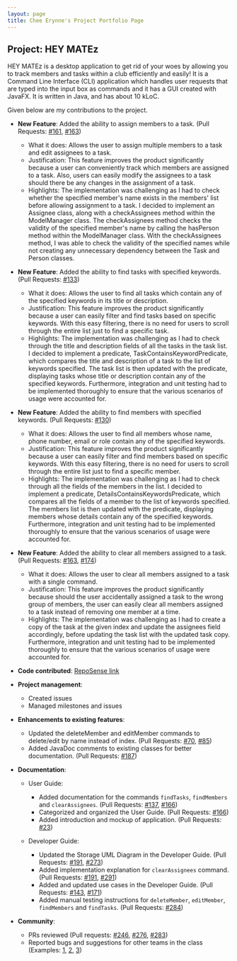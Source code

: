 ```yaml
---
layout: page
title: Chee Erynne's Project Portfolio Page
---
```


## Project: HEY MATEz

HEY MATEz is a desktop application to get rid of your woes by allowing you to track members and tasks within 
a club efficiently and easily! It is a Command Line Interface (CLI) application which handles user requests 
that are typed into the input box as commands and it has a GUI created with JavaFX. It is written in Java, and has about 10 kLoC.

Given below are my contributions to the project.

* **New Feature**: Added the ability to assign members to a task. (Pull Requests: [\#161](https://github.com/AY2021S2-CS2103T-W14-3/tp/pull/161), [\#163](https://github.com/AY2021S2-CS2103T-W14-3/tp/pull/163))
    * What it does: Allows the user to assign multiple members to a task and edit assignees to a task. 
    * Justification: This feature improves the product significantly because a user can conveniently track which members are assigned to a task.
      Also, users can easily modify the assignees to a task should there be any changes in the assignment of a task. 
    * Highlights: The implementation was challenging as I had to check whether the specified member's name exists in the 
      members' list before allowing assignment to a task. I decided to implement an Assignee class, along with a checkAssignees 
      method within the ModelManager class. The checkAssignees method checks the validity of the specified member's name by 
      calling the hasPerson method within the ModelManager class. With the checkAssignees method, I was able to check 
      the validity of the specified names while not creating any unnecessary dependency between the Task and Person classes.


* **New Feature**: Added the ability to find tasks with specified keywords. (Pull Requests: [\#133](https://github.com/AY2021S2-CS2103T-W14-3/tp/pull/133))
    * What it does: Allows the user to find all tasks which contain any of the specified keywords in its title or description. 
    * Justification: This feature improves the product significantly because a user can easily filter and find tasks based on specific 
      keywords. With this easy filtering, there is no need for users to scroll through the entire list just to find a specific task. 
    * Highlights: The implementation was challenging as I had to check through the title and description fields of all the tasks 
      in the task list. I decided to implement a predicate, TaskContainsKeywordPredicate, which compares the title and description of
      a task to the list of keywords specified. The task list is then updated with the predicate, displaying tasks whose title or 
      description contain any of the specified keywords. Furthermore, integration and unit testing had to be implemented thoroughly to 
      ensure that the various scenarios of usage were accounted for.
    

* **New Feature**: Added the ability to find members with specified keywords. (Pull Requests: [\#130](https://github.com/AY2021S2-CS2103T-W14-3/tp/pull/130))
    * What it does: Allows the user to find all members whose name, phone number, email or role contain any of the specified keywords.
    * Justification: This feature improves the product significantly because a user can easily filter and find members based on specific 
      keywords. With this easy filtering, there is no need for users to scroll through the entire list just to find a specific member.
    * Highlights: The implementation was challenging as I had to check through all the fields of the members in the list. 
      I decided to implement a predicate, DetailsContainsKeywordsPredicate, which compares all the fields of a member to the list of keywords specified.
      The members list is then updated with the predicate, displaying members whose details contain any of the specified keywords. 
      Furthermore, integration and unit testing had to be implemented thoroughly to ensure that the various scenarios of usage were accounted for.
      

* **New Feature**: Added the ability to clear all members assigned to a task. (Pull Requests: [\#163](https://github.com/AY2021S2-CS2103T-W14-3/tp/pull/163), [\#174](https://github.com/AY2021S2-CS2103T-W14-3/tp/pull/174))
    * What it does: Allows the user to clear all members assigned to a task with a single command.
    * Justification: This feature improves the product significantly because should the user accidentally assigned a task to 
      the wrong group of members, the user can easily clear all members assigned to a task instead of removing one member at a time.
    * Highlights: The implementation was challenging as I had to create a copy of the task at the given index and update 
      the assignees field accordingly, before updating the task list with the updated task copy. Furthermore, integration and unit testing 
      had to be implemented thoroughly to ensure that the various scenarios of usage were accounted for.


* **Code contributed**: [RepoSense link](https://nus-cs2103-ay2021s2.github.io/tp-dashboard/?search=&sort=groupTitle&sortWithin=title&since=&timeframe=commit&mergegroup=&groupSelect=groupByRepos&breakdown=false&tabOpen=true&tabType=authorship&tabAuthor=cheeerynne&tabRepo=AY2021S2-CS2103T-W14-3%2Ftp%5Bmaster%5D&authorshipIsMergeGroup=false&authorshipFileTypes=docs~functional-code~test-code&authorshipIsBinaryFileTypeChecked=false)
  

* **Project management**:
    * Created issues
    * Managed milestones and issues
    

* **Enhancements to existing features**:
    * Updated the deleteMember and editMember commands to delete/edit by name instead of index. (Pull Requests: [\#70](https://github.com/AY2021S2-CS2103T-W14-3/tp/pull/70), [\#85](https://github.com/AY2021S2-CS2103T-W14-3/tp/pull/85))
    * Added JavaDoc comments to existing classes for better documentation. (Pull Requests: [\#187](https://github.com/AY2021S2-CS2103T-W14-3/tp/pull/187))


* **Documentation**:
    * User Guide:
        * Added documentation for the commands `findTasks`, `findMembers` and `clearAssignees`. (Pull Requests: [\#137](https://github.com/AY2021S2-CS2103T-W14-3/tp/pull/137), [\#166](https://github.com/AY2021S2-CS2103T-W14-3/tp/pull/166))
        * Categorized and organized the User Guide. (Pull Requests: [\#166](https://github.com/AY2021S2-CS2103T-W14-3/tp/pull/166))
        * Added introduction and mockup of application. (Pull Requests: [\#23](https://github.com/AY2021S2-CS2103T-W14-3/tp/pull/23))
    
    * Developer Guide:
        * Updated the Storage UML Diagram in the Developer Guide. (Pull Requests: [\#191](https://github.com/AY2021S2-CS2103T-W14-3/tp/pull/191), [\#273](https://github.com/AY2021S2-CS2103T-W14-3/tp/pull/273))
        * Added implementation explanation for `clearAssignees` command. (Pull Requests: [\#191](https://github.com/AY2021S2-CS2103T-W14-3/tp/pull/191), [\#291](https://github.com/AY2021S2-CS2103T-W14-3/tp/pull/291))
        * Added and updated use cases in the Developer Guide. (Pull Requests: [\#143](https://github.com/AY2021S2-CS2103T-W14-3/tp/pull/143), [\#171](https://github.com/AY2021S2-CS2103T-W14-3/tp/pull/171))
        * Added manual testing instructions for `deleteMember`, `editMember`, `findMembers` and `findTasks`. (Pull Requests: [\#284](https://github.com/AY2021S2-CS2103T-W14-3/tp/pull/284))


* **Community**:
    * PRs reviewed (Pull requests: [\#246](https://github.com/AY2021S2-CS2103T-W14-3/tp/pull/246), [\#276](https://github.com/AY2021S2-CS2103T-W14-3/tp/pull/276), [\#283](https://github.com/AY2021S2-CS2103T-W14-3/tp/pull/283))
    * Reported bugs and suggestions for other teams in the class (Examples: [1](https://github.com/cheeerynne/ped/issues/11), [2](https://github.com/cheeerynne/ped/issues/12), [3](https://github.com/cheeerynne/ped/issues/9))
    

